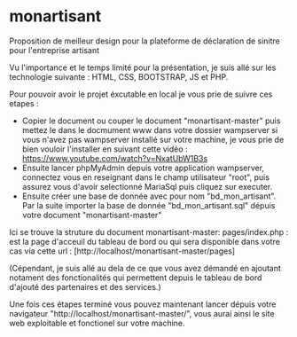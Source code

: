 # monartisant
Proposition de meilleur design pour la plateforme de déclaration de sinitre pour l'entreprise artisant

Vu l'importance et le temps limité pour la présentation, je suis allé sur les technologie suivante :
HTML, CSS, BOOTSTRAP, JS et PHP.

Pour pouvoir avoir le projet éxcutable en local je vous prie de suivre ces etapes : 

- Copier le document ou couper le document "monartisant-master" puis mettez le dans le docmument www dans votre dossier wampserver
  si vous n'avez pas wampserver installé sur votre machine, je vous prie de bien vouloir l'installer en suivant cette vidéo : https://www.youtube.com/watch?v=NxatUbW1B3s
- Ensuite lancer phpMyAdmin depuis votre application wampserver, connectez vous en reseignant dans le champ utilisateur "root", puis assurez vous d'avoir selectionné MariaSql puis cliquez sur executer.
- Ensuite créer une base de donnée avec pour nom "bd_mon_artisant". Par la suite importer la base de donnée "bd_mon_artisant.sql" dépuis votre document "monartisant-master"

Ici se trouve la struture du document monartisant-master: 
pages/index.php : est la page d'acceuil du tableau de bord ou qui sera disponible dans votre cas via cette url : [http://localhost/monartisant-master/pages]

(Cépendant, je suis allé au dela de ce que vous avez démandé en ajoutant notament des fonctionalités qui permettent depuis le tableau de bord d'ajouté des partenaires et des services.)

Une fois ces étapes terminé vous pouvez maintenant lancer dépuis votre navigateur "http://localhost/monartisant-master/", vous aurai ainsi le site web exploitable et fonctionel sur votre machine.


  
